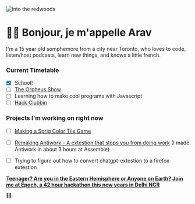 ![into the redwoods](https://cloud-252jvz0gp-hack-club-bot.vercel.app/0download__7_.png)

# 🌈🦖 Bonjour, je m'appelle Arav
I'm a 15 year old somphemore from a city near Toronto, who loves to code, listen/host podcasts, learn new things, and knows a little french.

### Current Timetable
- [x] School!
- [ ] [The Orpheus Show](https://podcast.hackclub.com)
- [ ] Learning how to make cool programs with Javascript
- [ ] [Hack Clubbin](hackclub.com)

### Projects I'm working on right now
- [ ] [Making a Sprig Color Tile Game](sprig.hackclub.com)
- [ ] [Remaking Antiwork - A extestion that stops you from doing work](github.com/tregsthedev/antiwork) (I made Antiwork in about 3 hours at Assemble)
- [ ] Trying to figure out how to convert chatgpt-extestion to a firefox extestion



<b> [Teenager? Are you in the Eastern Hemisphere or Anyone on Earth? Join me at Epoch, a 42 hour hackathon this new years in Delhi NCR](epoch.hackclub.com)


<small>  🏳️‍🌈 </small> 
